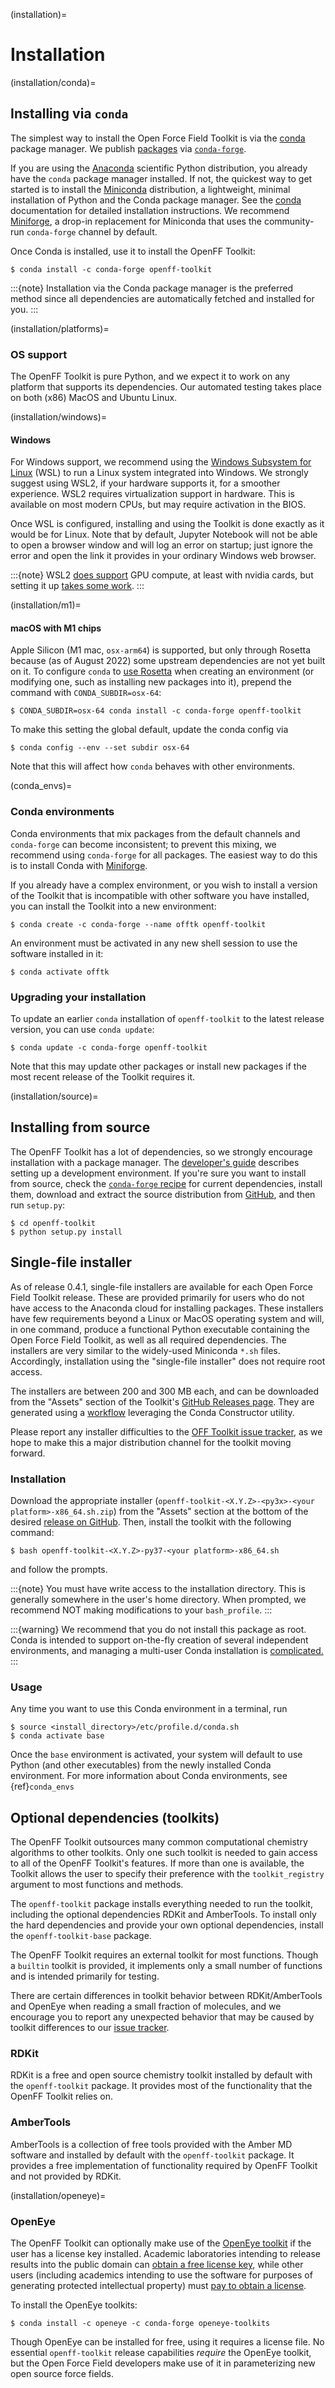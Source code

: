 (installation)=

# Installation

(installation/conda)=

## Installing via `conda`

The simplest way to install the Open Force Field Toolkit is via the [conda](https://docs.conda.io/en/latest/) package manager.
We publish [packages](https://github.com/conda-forge/openff-toolkit-feedstock) via [`conda-forge`](https://conda-forge.org/).

If you are using the [Anaconda](https://www.anaconda.com/products/individual#Downloads) scientific Python distribution, you already have the `conda` package manager installed.
If not, the quickest way to get started is to install the [Miniconda](https://docs.conda.io/en/latest/miniconda.html) distribution, a lightweight, minimal installation of Python and the Conda package manager.
See the [conda](https://conda.io/projects/conda/en/latest/user-guide/install/index.html) documentation for detailed installation instructions.
We recommend [Miniforge](https://github.com/conda-forge/miniforge#readme), a drop-in replacement for Miniconda that uses the community-run `conda-forge` channel by default.

Once Conda is installed, use it to install the OpenFF Toolkit:

```shell-session
$ conda install -c conda-forge openff-toolkit
```

:::{note}
Installation via the Conda package manager is the preferred method since all dependencies are automatically fetched and installed for you.
:::

(installation/platforms)=

### OS support

The OpenFF Toolkit is pure Python, and we expect it to work on any platform that supports its dependencies.
Our automated testing takes place on both (x86) MacOS and Ubuntu Linux.


(installation/windows)=

#### Windows

For Windows support, we recommend using the [Windows Subsystem for Linux](https://docs.microsoft.com/en-us/windows/wsl/install-win10) (WSL) to run a Linux system integrated into Windows.
We strongly suggest using WSL2, if your hardware supports it, for a smoother experience.
WSL2 requires virtualization support in hardware.
This is available on most modern CPUs, but may require activation in the BIOS.

Once WSL is configured, installing and using the Toolkit is done exactly as it would be for Linux.
Note that by default, Jupyter Notebook will not be able to open a browser window and will log an error on startup; just ignore the error and open the link it provides in your ordinary Windows web browser.

:::{note}
WSL2 [does support](https://docs.microsoft.com/en-us/windows/wsl/tutorials/gpu-compute) GPU compute, at least with nvidia cards, but setting it up [takes some work](https://developer.nvidia.com/cuda/wsl).
:::


(installation/m1)=

#### macOS with M1 chips

Apple Silicon (M1 mac, `osx-arm64`) is supported, but only through Rosetta because (as of August 2022) some upstream dependencies are not yet built on it.
To configure `conda` to [use Rosetta](https://conda-forge.org/docs/user/tipsandtricks.html#installing-apple-intel-packages-on-apple-silicon) when creating an environment (or modifying one, such as installing new packages into it), prepend the command with `CONDA_SUBDIR=osx-64`:

```shell-session
$ CONDA_SUBDIR=osx-64 conda install -c conda-forge openff-toolkit
```

To make this setting the global default, update the conda config via

```
$ conda config --env --set subdir osx-64
```

Note that this will affect how `conda` behaves with other environments.

(conda_envs)=

### Conda environments

Conda environments that mix packages from the default channels and `conda-forge` can become inconsistent; to prevent this mixing, we recommend using `conda-forge` for all packages. The easiest way to do this is to install Conda with [Miniforge](https://github.com/conda-forge/miniforge#readme).

If you already have a complex environment, or you wish to install a version of the Toolkit that is incompatible with other software you have installed, you can install the Toolkit into a new environment:

```shell-session
$ conda create -c conda-forge --name offtk openff-toolkit
```

An environment must be activated in any new shell session to use the software installed in it:

```shell-session
$ conda activate offtk
```

### Upgrading your installation

To update an earlier `conda` installation of `openff-toolkit` to the latest release version, you can use `conda update`:

```shell-session
$ conda update -c conda-forge openff-toolkit
```

Note that this may update other packages or install new packages if the most recent release of the Toolkit requires it.

(installation/source)=

## Installing from source

The OpenFF Toolkit has a lot of dependencies, so we strongly encourage installation with a package manager. The [developer's guide](install_dev) describes setting up a development environment. If you're sure you want to install from source, check the [`conda-forge` recipe](https://github.com/conda-forge/openff-toolkit-feedstock/blob/main/recipe/meta.yaml) for current dependencies, install them, download and extract the source distribution from [GitHub](https://github.com/openforcefield/openff-toolkit/releases), and then run `setup.py`:

```shell-session
$ cd openff-toolkit
$ python setup.py install
```

## Single-file installer

As of release 0.4.1, single-file installers are available for each Open Force Field Toolkit release.
These are provided primarily for users who do not have access to the Anaconda cloud for installing packages.
These installers have few requirements beyond a Linux or MacOS operating system and will, in one command, produce a functional Python executable containing the Open Force Field Toolkit, as well as all required dependencies.
The installers are very similar to the widely-used Miniconda `*.sh` files.
Accordingly, installation using the "single-file installer" does not require root access.

The installers are between 200 and 300 MB each, and can be downloaded from the "Assets" section of the Toolkit's [GitHub Releases page](https://github.com/openforcefield/openff-toolkit/releases/).
They are generated using a [workflow](https://github.com/openforcefield/toolkit-installer-constructor) leveraging the Conda Constructor utility.

Please report any installer difficulties to the [OFF Toolkit issue tracker](https://github.com/openforcefield/openff-toolkit/issues), as we hope to make this a major distribution channel for the toolkit moving forward.

### Installation

Download the appropriate installer (`openff-toolkit-<X.Y.Z>-<py3x>-<your platform>-x86_64.sh.zip`) from the "Assets" section at the bottom of the desired [release on GitHub](https://github.com/openforcefield/openff-toolkit/releases/).
Then, install the toolkit with the following command:

```shell-session
$ bash openff-toolkit-<X.Y.Z>-py37-<your platform>-x86_64.sh
```

and follow the prompts.

:::{note}
You must have write access to the installation directory.
This is generally somewhere in the user's home directory.
When prompted, we recommend NOT making modifications to your `bash_profile`.
:::

:::{warning}
We recommend that you do not install this package as root.
Conda is intended to support on-the-fly creation of several independent environments, and managing a multi-user Conda installation is [complicated.](https://docs.conda.io/projects/conda/en/latest/user-guide/configuration/admin-multi-user-install.html)
:::

### Usage

Any time you want to use this Conda environment in a terminal, run

```shell-session
$ source <install_directory>/etc/profile.d/conda.sh
$ conda activate base
```

Once the `base` environment is activated, your system will default to use Python (and other executables) from the newly installed Conda environment. For more information about Conda environments, see {ref}`conda_envs`

## Optional dependencies (toolkits)

The OpenFF Toolkit outsources many common computational chemistry algorithms to other toolkits. 
Only one such toolkit is needed to gain access to all of the OpenFF Toolkit's features. 
If more than one is available, the Toolkit allows the user to specify their preference with the `toolkit_registry` argument to most functions and methods.

The `openff-toolkit` package installs everything needed to run the toolkit, including the optional dependencies RDKit and AmberTools. 
To install only the hard dependencies and provide your own optional dependencies, install the `openff-toolkit-base` package.

The OpenFF Toolkit requires an external toolkit for most functions. 
Though a `builtin` toolkit is provided, it implements only a small number of functions and is intended primarily for testing.

There are certain differences in toolkit behavior between RDKit/AmberTools and OpenEye when reading a small fraction of molecules, and we encourage you to report any unexpected behavior that may be caused by toolkit differences to our [issue tracker](https://github.com/openforcefield/openff-toolkit/issues).

### RDKit 

RDKit is a free and open source chemistry toolkit installed by default with the `openff-toolkit` package. 
It provides most of the functionality that the OpenFF Toolkit relies on.

### AmberTools 

AmberTools is a collection of free tools provided with the Amber MD software and installed by default with the `openff-toolkit` package. 
It provides a free implementation of functionality required by OpenFF Toolkit and not provided by RDKit.

(installation/openeye)=

### OpenEye

The OpenFF Toolkit can optionally make use of the [OpenEye toolkit](https://www.eyesopen.com/toolkit-development) if the user has a license key installed.
Academic laboratories intending to release results into the public domain can [obtain a free license key](https://www.eyesopen.com/licensing-philosophy), while other users (including academics intending to use the software for purposes of generating protected intellectual property) must [pay to obtain a license](https://www.eyesopen.com/pricing).

To install the OpenEye toolkits:

```shell-session
$ conda install -c openeye -c conda-forge openeye-toolkits
```

Though OpenEye can be installed for free, using it requires a license file. 
No essential `openff-toolkit` release capabilities *require* the OpenEye toolkit, but the Open Force Field developers make use of it in parameterizing new open source force fields.
